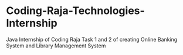 # Coding-Raja-Technologies-Internship
Java Internship of Coding Raja Task 1 and 2 of creating Online Banking System and Library Management System
